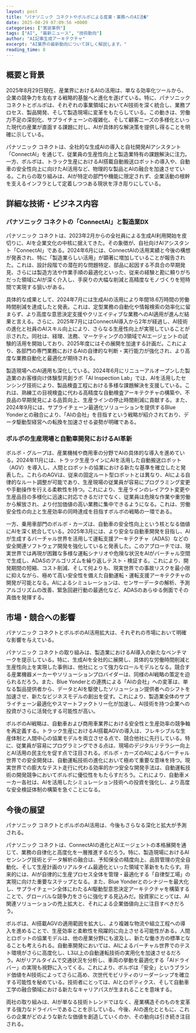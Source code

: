```yaml
---
layout: post
title: "パナソニック コネクトやボルボによる産業・業務へのAI活�"
date: 2025-08-29 07:09:56 +0000
categories: ["実装事例"]
tags: ["AI", "最新ニュース", "技術動向"]
author: "AI記事生成アーキテクチャ"
excerpt: "AI業界の最新動向について詳しく解説します。"
reading_time: 8
---
```


## 概要と背景

2025年8月29日現在、産業界におけるAIの活用は、単なる効率化ツールから、企業の競争力を左右する戦略的基盤へと進化を遂げている。特に、パナソニック コネクトとボルボは、それぞれの事業領域においてAI技術を深く統合し、業務プロセス、製品開発、そして製造現場に変革をもたらしている。この動きは、労働力不足の深刻化、サプライチェーンの複雑化、そして顧客ニーズの多様化といった現代の産業が直面する課題に対し、AIが具体的な解決策を提供し得ることを明確に示している。

パナソニック コネクトは、全社的な生成AIの導入と自社開発AIアシスタント「ConnectAI」を通じて、従業員の生産性向上と製造業特有の課題解決に注力。一方、ボルボは、トラック生産におけるAI搭載自動搬送ロボットの導入や、自動車の安全性向上に向けたAI活用など、物理的な製品とAIの融合を加速させている。これらの取り組みは、AIが特定の部門や機能に限定されず、企業活動の根幹を支えるインフラとして定着しつつある現状を浮き彫りにしている。

## 詳細な技術・ビジネス内容

### パナソニック コネクトの「ConnectAI」と製造業DX

パナソニック コネクトは、2023年2月からの全社員による生成AI利用開始を皮切りに、AIを企業文化の中核に据えてきた。その象徴が、自社向けAIアシスタント「ConnectAI」である。2024年6月には、ConnectAIの活用実績と今後の構想が発表され、特に「製造業らしい活用」が顕著に増加していることが報告された。これは、設計段階での潜在的な問題特定、部品に起因する不具合の早期発見、さらには製造方法や作業手順の最適化といった、従来の経験と勘に頼りがちだった領域にAIが深く介入し、手戻りの大幅な削減と高精度なモノづくりを短時間で実現する狙いがある。

具体的な成果として、2024年7月には生成AIの活用により年間18.6万時間の労働時間削減を達成したと発表。これは、定型業務の自動化や情報検索の効率化に留まらず、より高度な意思決定支援やクリエイティブな業務へのAI適用が進んだ結果と言える。さらに、2025年7月にはConnectAI導入から2年が経過し、AI技術の進化と社員のAIスキル向上により、さらなる生産性向上が実現していることが示された。同社は、経理、法務、マーケティングの3領域でAIエージェントの試験的活用を開始しており、2025年度にはその展開を加速する計画だ。これにより、各部門の専門業務におけるAIの自律的な判断・実行能力が強化され、より高度な業務自動化と最適化が期待される。

製造現場へのAI適用も深化している。2024年6月にリニューアルオープンした製造業のお客様向け体験型共創ラボ「AI Inspection Lab」では、AIを活用したセンシング技術により、製品検査工程における多様な課題解決を支援している。これは、熟練工の目視検査に代わる高精度な自動検査アーキテクチャの構築や、不良品の早期発見による品質向上、生産ラインの停止時間削減に貢献する。また、2024年9月には、サプライチェーン最適化ソリューションを提供するBlue Yonderとの融合により、「AIの会社」を目指すという戦略が紹介されており、データ駆動型経営への転換を加速させる姿勢が明確である。

### ボルボの生産現場と自動車開発におけるAI革新

ボルボ・グループは、産業機械や商用車の分野でAIの具体的な導入を進めている。2024年11月には、トラック生産ラインにAIを活用した自動搬送ロボット（AGV）を導入し、人間とロボットの協業における新たな基準を確立したと発表した。これらのAGVは、従来の固定ルート型ロボットとは異なり、AIによる自律的なルート調整が可能であり、生産現場の従業員が容易にプログラミング変更や手動操作を行える柔軟性を持つ。これにより、生産ラインのレイアウト変更や生産品目の多様化に迅速に対応できるだけでなく、従業員は危険な作業や重労働から解放され、より付加価値の高い業務に集中できるようになる。これは、労働安全性の向上と生産効率の同時達成を目指すボルボの戦略の一環である。

一方、乗用車部門のボルボ・カーズは、自動車の安全性向上という核となる価値にAIを深く統合している。2025年3月には、より安全な自動車開発を目指し、AIが生成するバーチャル世界を活用して運転支援アーキテクチャ（ADAS）などの安全関連ソフトウェア開発を強化していると発表した。このアプローチでは、現実世界では再現が困難な多様な運転シナリオや危険な状況をAIがバーチャル空間で生成し、ADASのアルゴリズムを繰り返しテスト・検証する。これにより、開発期間の短縮、コスト削減、そして何よりも、現実世界での事故リスクを最小限に抑えながら、極めて高い安全性を備えた自動運転・運転支援アーキテクチャの開発が可能となる。AIによるシミュレーションは、センサーデータの解析、予測アルゴリズムの改善、緊急回避行動の最適化など、ADASのあらゆる側面でその真価を発揮する。

## 市場・競合への影響

パナソニック コネクトとボルボのAI活用拡大は、それぞれの市場において明確な影響を与えている。

パナソニック コネクトの取り組みは、製造業におけるAI導入の新たなベンチマークを提示している。特に、生成AIを全社的に展開し、具体的な労働時間削減と生産性向上を実現した事例は、他社にとって強力なロールモデルとなる。競合する産業機器メーカーやソリューションプロバイダーは、同様のAI戦略の策定を迫られるだろう。また、Blue Yonderとの連携による「AIの会社」への変革は、単なる製品提供者から、データとAIを駆使したソリューション提供者へのシフトを加速させ、新たなビジネスモデルの創出を促す。これにより、製造業全体のサプライチェーン最適化やスマートファクトリー化が加速し、AI技術を持つ企業への投資がさらに活発化する可能性が高い。

ボルボのAI戦略は、自動車および商用車業界における安全性と生産効率の競争軸を再定義する。トラック生産におけるAI搭載AGVの導入は、フレキシブルな生産体制と人間中心の協業モデルを両立させる点で、競合他社に先行している。特に、従業員が容易にプログラミングできる点は、現場のデジタルリテラシー向上とAI活用の民主化を促す点で注目される。ボルボ・カーズのAIによるバーチャル世界での安全開発は、自動運転技術の進化において極めて重要な意味を持つ。現実世界での膨大なテスト走行に代わる効率的かつ安全な開発手法は、自動運転技術の開発競争においてボルボに優位性をもたらすだろう。これにより、自動車メーカー各社は、AIを活用したシミュレーション技術への投資を強化し、より高度な安全検証体制の構築を急ぐことになる。

## 今後の展望

パナソニック コネクトとボルボのAI活用は、今後もさらなる深化と拡大が予測される。

パナソニック コネクトは、ConnectAIの進化とAIエージェントの本格展開を通じて、業務の自律化と高度化を一層推進するだろう。特に、製造現場におけるAIセンシング技術とデータ解析の融合は、予知保全の精度向上、品質管理の完全自動化、そして生産計画のリアルタイム最適化といった領域で革新をもたらす。将来的には、AIが自律的に生産プロセス全体を管理・最適化する「自律型工場」の実現に向けた重要なステップとなる。また、Blue Yonderとのシナジーを最大化し、サプライチェーン全体にわたるAI駆動型意思決定アーキテクチャを構築することで、グローバルな競争力をさらに強化する見込みだ。投資家にとっては、AI関連ソリューションの売上拡大と、それによる企業価値向上に注目すべきだろう。

ボルボは、AI搭載AGVの適用範囲を拡大し、より複雑な物流や組立工程への導入を進めることで、生産効率と柔軟性を飛躍的に向上させる可能性がある。人間とロボットの協業モデルは、他の産業分野にも波及し、新たな働き方の標準となることも考えられる。自動車開発においては、AIによるバーチャル世界でのテスト環境がさらに高度化し、L3以上の自動運転技術の実用化を加速させるだろう。AIがリアルタイムで交通状況を分析し、車両の挙動を最適化する「AIドライバー」の実現も視野に入ってくる。これにより、ボルボは「安全」というブランド価値をAI技術によってさらに高め、次世代モビリティのリーダーシップを確立する可能性を秘めている。技術者にとっては、AIとロボティクス、そして自動車工学の融合領域における新たなキャリアパスが生まれることを意味する。

両社の取り組みは、AIが単なる技術トレンドではなく、産業構造そのものを変革する強力なドライバーであることを示している。今後、AIの進化とともに、これらの企業がどのような新たな価値を創造していくのか、その動向は引き続き注目される。
